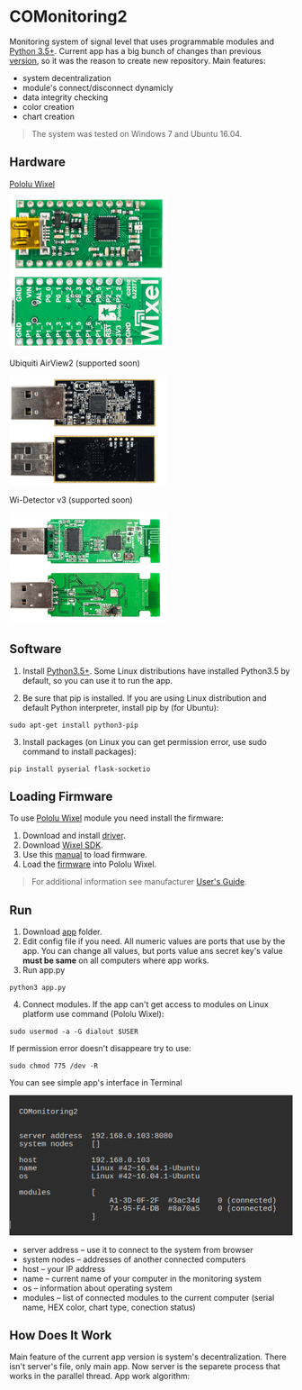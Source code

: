 # COMonitoring2

Monitoring system of signal level that uses programmable modules and [Python 3.5+](https://www.python.org/downloads/). Current app has a big bunch of changes than previous [version](https://github.com/anzodev/COMonitoring), so it was the reason to create new repository. Main features:

- system decentralization
- module's connect/disconnect dynamicly
- data integrity checking
- color creation
- chart creation

> The system was tested on Windows 7 and Ubuntu 16.04.

## Hardware

[Pololu Wixel](https://www.pololu.com/docs/0J46/1)  

![Pololu Wixel](https://github.com/anzodev/COMonitoring2/blob/master/pics/wixel.png)


Ubiquiti AirView2 (supported soon)  

![Ubiquiti AirView2](https://github.com/anzodev/COMonitoring2/blob/master/pics/ubiquti.png)


Wi-Detector v3 (supported soon)  

![Wi-Detector v3](https://github.com/anzodev/COMonitoring2/blob/master/pics/wi.png)

## Software

1. Install [Python3.5+](https://www.python.org/downloads/). Some Linux distributions have installed Python3.5 by default, so you can use it to run the app.

2. Be sure that pip is installed. If you are using Linux distribution and default Python interpreter, install pip by (for Ubuntu):
```
sudo apt-get install python3-pip
```
3. Install packages (on Linux you can get permission error, use sudo command to install packages):
```
pip install pyserial flask-socketio 
```

## Loading Firmware

To use [Pololu Wixel](https://www.pololu.com/docs/0J46/1) module you need install the firmware:
1. Download and install [driver](https://www.pololu.com/docs/0J46/3).
2. Download [Wixel SDK](https://www.pololu.com/docs/0J46/10.a).
3. Use this [manual](https://www.pololu.com/docs/0J46/10.b) to load firmware.
4. Load the [firmware](https://github.com/anzodev/COMonitoring/tree/master/wixel-sdk/apps/RPi_2oleds_ssd1306) into Pololu Wixel.

> For additional information see manufacturer [User's Guide](https://www.pololu.com/docs/0J46).

## Run

1. Download [app](https://github.com/anzodev/COMonitoring2/tree/master/app) folder.
2. Edit config file if you need. All numeric values are ports that use by the app. You can change all values, but ports value ans secret key's value **must be same** on all computers where app works.
3. Run app.py
```
python3 app.py
```
4. Connect modules. If the app can't get access to modules on Linux platform use command (Pololu Wixel):
```
sudo usermod -a -G dialout $USER
```
If permission error doesn't disappeare try to use:
```
sudo chmod 775 /dev -R
```

You can see simple app's interface in Terminal  

![App interface](https://github.com/anzodev/COMonitoring2/blob/master/pics/app-interface.png)  

- server address &ndash; use it to connect to the system from browser  
- system nodes &ndash; addresses of another connected computers  
- host &ndash; your IP address  
- name &ndash; current name of your computer in the monitoring system  
- os &ndash; information about operating system  
- modules &ndash; list of connected modules to the current computer (serial name, HEX color, chart type, conection status)

## How Does It Work

Main feature of the current app version is system's decentralization. There isn't server's file, only main app. Now server is the separete process that works in the parallel thread. App work algorithm:

